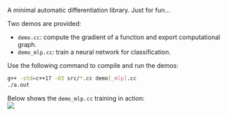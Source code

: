 
A minimal automatic differentiation library. Just for fun...

Two demos are provided: 
- `demo.cc`: compute the gradient of a function and export computational graph.
- `demo_mlp.cc`: train a neural network for classification.

Use the following command to compile and run the demos:
```sh
g++ -std=c++17 -O3 src/*.cc demo[_mlp].cc
./a.out
```

Below shows the `demo_mlp.cc` training in action:  
![](https://limengxun-imagebed.oss-cn-wuhan-lr.aliyuncs.com/pic/mgrad_sample1.gif)